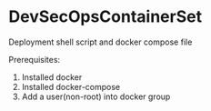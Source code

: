 # DevSecOpsContainerSet
Deployment shell script and docker compose file

Prerequisites:
1. Installed docker
2. Installed docker-compose
3. Add a user(non-root) into docker group
